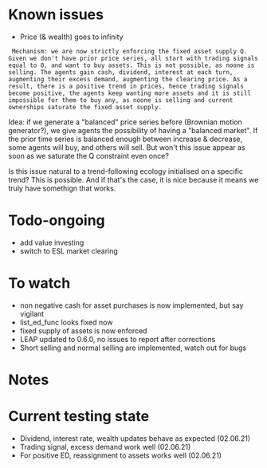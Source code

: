 # Known issues


- Price (& wealth) goes to infinity

``` Mechanism: we are now strictly enforcing the fixed asset supply Q. Given we don't have prior price series, all start with trading signals equal to 0, and want to buy assets. This is not possible, as noone is selling. The agents gain cash, dividend, interest at each turn, augmenting their excess demand, augmenting the clearing price. As a result, there is a positive trend in prices, hence trading signals become positive, the agents keep wanting more assets and it is still impossible for them to buy any, as noone is selling and current ownerships saturate the fixed asset supply.```

Idea: if we generate a "balanced" price series before (Brownian motion generator?), we give agents the possibility of having a "balanced market". If the prior time series is balanced enough between increase & decrease, some agents will buy, and others will sell.
But won't this issue appear as soon as we saturate the Q constraint even once?

Is this issue natural to a trend-following ecology initialised on a specific trend? This is possible. And if that's the case, it is nice because it means we truly have somethign that works.

# Todo-ongoing

- add value investing
- switch to ESL market clearing

# To watch
- non negative cash for asset purchases is now implemented, but say vigilant 
- list_ed_func looks fixed now
- fixed supply of assets is now enforced
- LEAP updated to 0.6.0, no issues to report after corrections
- Short selling and normal selling are implemented, watch out for bugs

# Notes


# Current testing state

- Dividend, interest rate, wealth updates behave as expected (02.06.21)
- Trading signal, excess demand work well (02.06.21)
- For positive ED, reassignment to assets works well (02.06.21)



